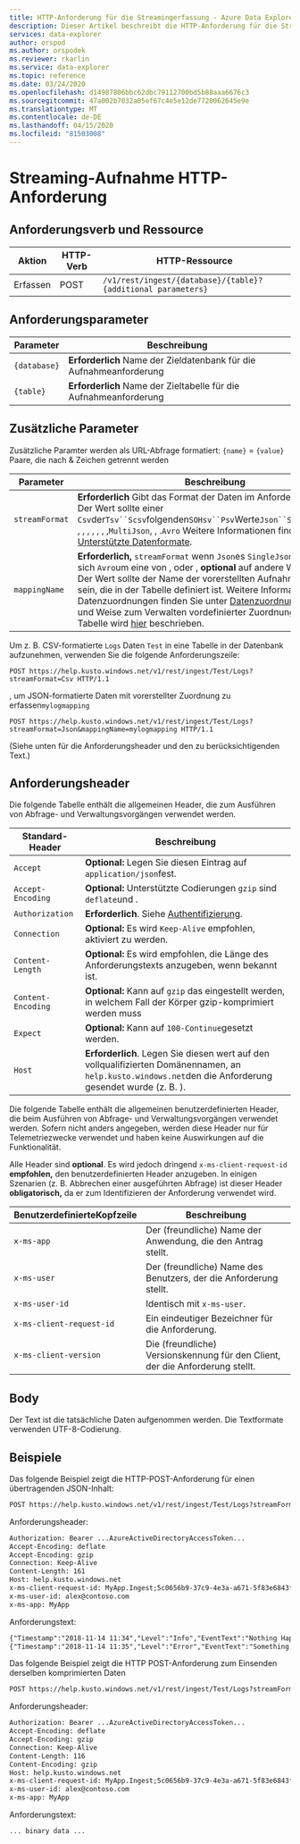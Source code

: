 ```yaml
---
title: HTTP-Anforderung für die Streamingerfassung - Azure Data Explorer | Microsoft Docs
description: Dieser Artikel beschreibt die HTTP-Anforderung für die Streamingerfassung in Azure Data Explorer.
services: data-explorer
author: orspod
ms.author: orspodek
ms.reviewer: rkarlin
ms.service: data-explorer
ms.topic: reference
ms.date: 03/24/2020
ms.openlocfilehash: d14987806bbc62dbc79112700bd5b88aaa6676c3
ms.sourcegitcommit: 47a002b7032a05ef67c4e5e12de7720062645e9e
ms.translationtype: MT
ms.contentlocale: de-DE
ms.lasthandoff: 04/15/2020
ms.locfileid: "81503008"
---
```

# <a name="streaming-ingestion-http-request"></a>Streaming-Aufnahme HTTP-Anforderung

## <a name="request-verb-and-resource"></a>Anforderungsverb und Ressource

|Aktion    |HTTP-Verb|HTTP-Ressource                                               |
|----------|---------|------------------------------------------------------------|
|Erfassen    |POST     |`/v1/rest/ingest/{database}/{table}?{additional parameters}`|

## <a name="request-parameters"></a>Anforderungsparameter

| Parameter    |  Beschreibung                                                                                                |
|--------------|-------------------------------------------------------------------------------------------------------------|
| `{database}` | **Erforderlich** Name der Zieldatenbank für die Aufnahmeanforderung                                          |
| `{table}`    | **Erforderlich** Name der Zieltabelle für die Aufnahmeanforderung                                             |

## <a name="additional-parameters"></a>Zusätzliche Parameter
Zusätzliche Paramter werden als URL-Abfrage formatiert: `{name}` = `{value}` Paare, die nach & Zeichen getrennt werden


| Parameter    |  Beschreibung                                                                                                |
|--------------|-------------------------------------------------------------------------------------------------------------|
|`streamFormat`| **Erforderlich** Gibt das Format der Daten im Anforderungstext an. Der Wert sollte einer `Csv`der`Tsv``Scsv`folgenden`SOHsv``Psv`Werte`Json``SingleJson`sein: , , , , , , ,`MultiJson`, , .`Avro` Weitere Informationen finden Sie unter [Unterstützte Datenformate](https://docs.microsoft.com/azure/data-explorer/ingestion-supported-formats).|
|`mappingName` | **Erforderlich,** `streamFormat` wenn `Json`es `SingleJson` `MultiJson` sich `Avro`um eine von , oder , **optional** auf andere Weise handelt. Der Wert sollte der Name der vorerstellten Aufnahmezuordnung sein, die in der Tabelle definiert ist. Weitere Informationen zu Datenzuordnungen finden Sie unter [Datenzuordnungen](../../management/mappings.md). Die Art und Weise zum Verwalten vordefinierter Zuordnungen in der Tabelle wird [hier](../../management/create-ingestion-mapping-command.md) beschrieben. |
              

Um z. B. CSV-formatierte `Logs` Daten `Test` in eine Tabelle in der Datenbank aufzunehmen, verwenden Sie die folgende Anforderungszeile:

```
POST https://help.kusto.windows.net/v1/rest/ingest/Test/Logs?streamFormat=Csv HTTP/1.1
```

, um JSON-formatierte Daten mit vorerstellter Zuordnung zu erfassen`mylogmapping`

```
POST https://help.kusto.windows.net/v1/rest/ingest/Test/Logs?streamFormat=Json&mappingName=mylogmapping HTTP/1.1
```


(Siehe unten für die Anforderungsheader und den zu berücksichtigenden Text.)

## <a name="request-headers"></a>Anforderungsheader

Die folgende Tabelle enthält die allgemeinen Header, die zum Ausführen von Abfrage- und Verwaltungsvorgängen verwendet werden.

|Standard-Header  |Beschreibung                                                                                                              |
|------------------|------------------------------------------------------------------------------------------------------------------------|
|`Accept`          |**Optional:** Legen Sie diesen Eintrag auf `application/json`fest.                                                                           |
|`Accept-Encoding` |**Optional:** Unterstützte Codierungen `gzip` sind `deflate`und .                                                             |
|`Authorization`   |**Erforderlich**. Siehe [Authentifizierung](./authentication.md).                                                                |
|`Connection`      |**Optional:** Es wird `Keep-Alive` empfohlen, aktiviert zu werden.                                                           |
|`Content-Length`  |**Optional:** Es wird empfohlen, die Länge des Anforderungstexts anzugeben, wenn bekannt ist.                                   |
|`Content-Encoding`|**Optional:** Kann auf `gzip` das eingestellt werden, in welchem Fall der Körper gzip-komprimiert werden muss                                 |
|`Expect`          |**Optional:** Kann auf `100-Continue`gesetzt werden.                                                                             |
|`Host`            |**Erforderlich**. Legen Sie diesen wert auf den vollqualifizierten Domänennamen, an `help.kusto.windows.net`den die Anforderung gesendet wurde (z. B. ).|

Die folgende Tabelle enthält die allgemeinen benutzerdefinierten Header, die beim Ausführen von Abfrage- und Verwaltungsvorgängen verwendet werden. Sofern nicht anders angegeben, werden diese Header nur für Telemetriezwecke verwendet und haben keine Auswirkungen auf die Funktionalität.

Alle Header sind **optional**. Es wird jedoch dringend `x-ms-client-request-id` **empfohlen,** den benutzerdefinierten Header anzugeben. In einigen Szenarien (z. B. Abbrechen einer ausgeführten Abfrage) ist dieser Header **obligatorisch,** da er zum Identifizieren der Anforderung verwendet wird.


|BenutzerdefinierteKopfzeile           |Beschreibung                                                                                               |
|------------------------|----------------------------------------------------------------------------------------------------------|
|`x-ms-app`              |Der (freundliche) Name der Anwendung, die den Antrag stellt.                                                |
|`x-ms-user`             |Der (freundliche) Name des Benutzers, der die Anforderung stellt.                                                       |
|`x-ms-user-id`          |Identisch mit `x-ms-user`.                                                                                      |
|`x-ms-client-request-id`|Ein eindeutiger Bezeichner für die Anforderung.                                                                      |
|`x-ms-client-version`   |Die (freundliche) Versionskennung für den Client, der die Anforderung stellt.                                      |

## <a name="body"></a>Body

Der Text ist die tatsächliche Daten aufgenommen werden. Die Textformate verwenden UTF-8-Codierung.

## <a name="examples"></a>Beispiele

Das folgende Beispiel zeigt die HTTP-POST-Anforderung für einen übertragenden JSON-Inhalt:

```txt
POST https://help.kusto.windows.net/v1/rest/ingest/Test/Logs?streamFormat=Json&mappingName=mylogmapping HTTP/1.1
```

Anforderungsheader:

```txt
Authorization: Bearer ...AzureActiveDirectoryAccessToken...
Accept-Encoding: deflate
Accept-Encoding: gzip
Connection: Keep-Alive
Content-Length: 161
Host: help.kusto.windows.net
x-ms-client-request-id: MyApp.Ingest;5c0656b9-37c9-4e3a-a671-5f83e6843fce
x-ms-user-id: alex@contoso.com
x-ms-app: MyApp
```

Anforderungstext:

```txt
{"Timestamp":"2018-11-14 11:34","Level":"Info","EventText":"Nothing Happened"}
{"Timestamp":"2018-11-14 11:35","Level":"Error","EventText":"Something Happened"}
```

Das folgende Beispiel zeigt die HTTP POST-Anforderung zum Einsenden derselben komprimierten Daten

```txt
POST https://help.kusto.windows.net/v1/rest/ingest/Test/Logs?streamFormat=Json&mappingName=mylogmapping HTTP/1.1
```

Anforderungsheader:

```txt
Authorization: Bearer ...AzureActiveDirectoryAccessToken...
Accept-Encoding: deflate
Accept-Encoding: gzip
Connection: Keep-Alive
Content-Length: 116
Content-Encoding: gzip
Host: help.kusto.windows.net
x-ms-client-request-id: MyApp.Ingest;5c0656b9-37c9-4e3a-a671-5f83e6843fce
x-ms-user-id: alex@contoso.com
x-ms-app: MyApp
```

Anforderungstext:

```
... binary data ...
```